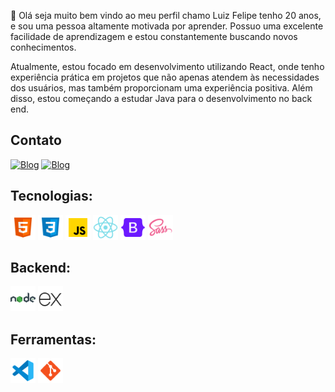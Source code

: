 👋 Olá seja muito bem vindo ao meu perfil chamo Luiz Felipe tenho 20 anos, e sou uma pessoa altamente motivada por aprender. Possuo uma excelente facilidade de aprendizagem e estou constantemente buscando novos conhecimentos.

 Atualmente, estou focado em desenvolvimento utilizando React, onde tenho experiência prática em projetos que não apenas atendem às necessidades dos usuários, mas também proporcionam uma experiência positiva. Além disso, estou começando a estudar Java para o desenvolvimento no back end.

## Contato

[![Blog](https://img.shields.io/badge/LinkedIn-0077B5?style=for-the-badge&logo=linkedin&logoColor=white)](https://www.linkedin.com/in/luiz-felipe-moreira-3a4929259/https://www.linkedin.com/in/luiz-felipe-moreira-3a4929259/)
[![Blog](https://img.shields.io/badge/Instagram-E4405F?style=for-the-badge&logo=instagram&logoColor=white)](https://www.instagram.com/mbrito_._/)

## Tecnologias:

<div>
<img  height='40' src="./img/icons8-html5-48.png" alt="stack">
<img height='40' src="./img/icons8-css-48.png">
<img height='40' src="./img/icons8-javascript-48.png">
<img height='40' src="./img/icons8-nativo-de-reagir-48.png" alt="">
<img height='40' src="./img/icons8-bootstrap-48.png" alt="">
<img height='40'  src="./img/icons8-atrevimento-48.png">

## Backend:

<img height='40' src="./img/icons8-nodejs-48.png">
<img height='40' src="./img/icons8-expresso-js-48 (1).png">

## Ferramentas:

<img height='40' src="./img/icons8-visual-studio-code-2019-48.png" alt="">
<img height='40' src="./img/icons8-git-48.png" alt="">
</div>
